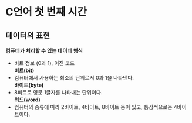 C언어 첫 번째 시간
===

데이터의 표현
---
__컴퓨터가 처리할 수 있는 데이터 형식__  
- 비트 정보 (0과 1), 이진 코드  
__비트(bit)__  
- 컴퓨터에서 사용하는 최소의 단위로서 0과 1을 나타낸다.  
__바이트(byte)__  
- 8비트로 영문 1글자를 나타내는 단위이다.  
__워드(word)__  
- 컴퓨터의 종류에 따라 2바이트, 4바이트, 8바이트 등이 있고, 통상적으로는 4바이트이다.  
